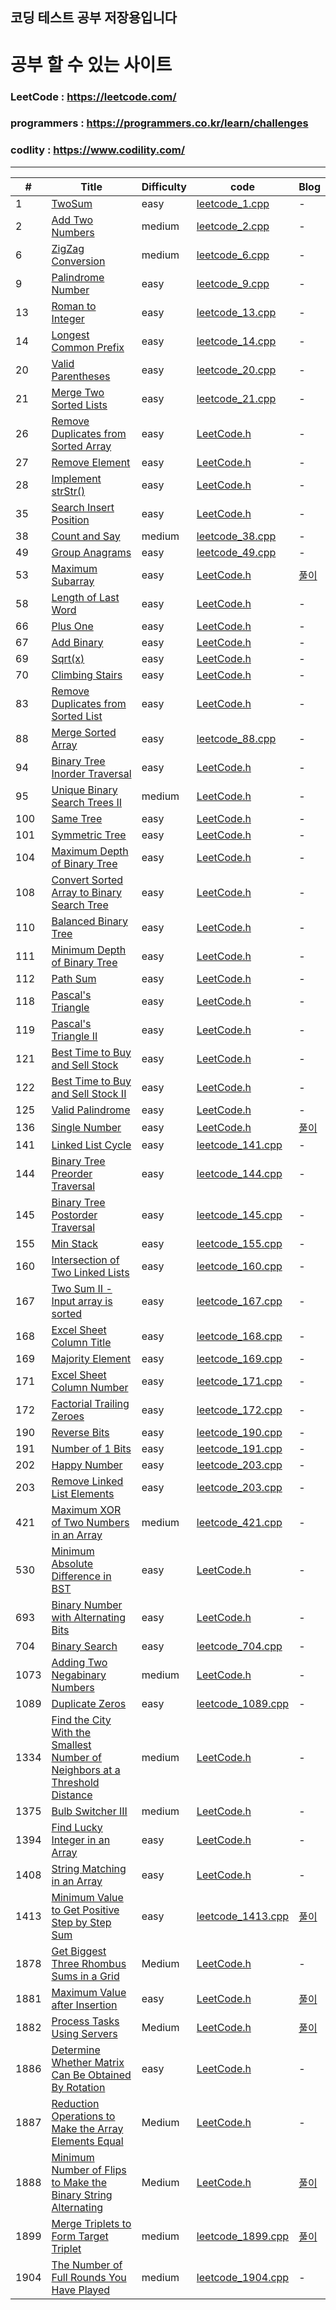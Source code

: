 ## 코딩 테스트 공부 저장용입니다

# 공부 할 수 있는 사이트

### LeetCode : https://leetcode.com/

### programmers : https://programmers.co.kr/learn/challenges

### codlity : https://www.codility.com/

---

| #    | Title                                                                                                                                                                                     | Difficulty | code                                                     | Blog                                                                                       |
|------|-------------------------------------------------------------------------------------------------------------------------------------------------------------------------------------------|------------|----------------------------------------------------------|--------------------------------------------------------------------------------------------|
| 1    | [TwoSum](https://leetcode.com/problems/two-sum/)                                                                                                                                          | easy       | [leetcode_1.cpp](LeetCode/LeetCode/leetcode_1.cpp)       | -                                                                                          |
| 2    | [Add Two Numbers](https://leetcode.com/problems/add-two-numbers)                                                                                                                          | medium     | [leetcode_2.cpp](LeetCode/LeetCode/leetcode_2.cpp)       | -                                                                                          |
| 6    | [ZigZag Conversion](https://leetcode.com/problems/zigzag-conversion/)                                                                                                                     | medium     | [leetcode_6.cpp](LeetCode/LeetCode/leetcode_6.cpp)       | -                                                                                          |
| 9    | [Palindrome Number](https://leetcode.com/problems/palindrome-number/)                                                                                                                     | easy       | [leetcode_9.cpp](LeetCode/LeetCode/leetcode_9.cpp)       | -                                                                                          |
| 13   | [Roman to Integer](https://leetcode.com/problems/roman-to-integer/)                                                                                                                       | easy       | [leetcode_13.cpp](LeetCode/LeetCode/leetcode_13.cpp)     | -                                                                                          |
| 14   | [Longest Common Prefix](https://leetcode.com/problems/longest-common-prefix/)                                                                                                             | easy       | [leetcode_14.cpp](LeetCode/LeetCode/leetcode_14.cpp)     | -                                                                                          |
| 20   | [Valid Parentheses](https://leetcode.com/problems/valid-parentheses/)                                                                                                                     | easy       | [leetcode_20.cpp](LeetCode/LeetCode/leetcode_20.cpp)     | -                                                                                          |
| 21   | [Merge Two Sorted Lists](https://leetcode.com/problems/merge-two-sorted-lists/)                                                                                                           | easy       | [leetcode_21.cpp](LeetCode/LeetCode/leetcode_21.cpp)     | -                                                                                          |
| 26   | [Remove Duplicates from Sorted Array](https://leetcode.com/problems/remove-duplicates-from-sorted-array/)                                                                                 | easy       | [LeetCode.h](LeetCode/LeetCode/LeetCode.h)               | -                                                                                          |
| 27   | [Remove Element](https://leetcode.com/problems/remove-element/)                                                                                                                           | easy       | [LeetCode.h](LeetCode/LeetCode/LeetCode.h)               | -                                                                                          |
| 28   | [Implement strStr()](https://leetcode.com/problems/implement-strstr/)                                                                                                                     | easy       | [LeetCode.h](LeetCode/LeetCode/LeetCode.h)               | -                                                                                          |
| 35   | [Search Insert Position](https://leetcode.com/problems/search-insert-position/)                                                                                                           | easy       | [LeetCode.h](LeetCode/LeetCode/LeetCode.h)               | -                                                                                          |
| 38   | [Count and Say](https://leetcode.com/problems/count-and-say/)                                                                                                                             | medium     | [leetcode_38.cpp](LeetCode/LeetCode/leetcode_38.cpp)     | -                                                                                          |
| 49   | [Group Anagrams](https://leetcode.com/problems/group-anagrams/)                                                                                                                           | easy       | [leetcode_49.cpp](LeetCode/LeetCode/leetcode_49.cpp)     | -                                                                                          |
| 53   | [Maximum Subarray](https://leetcode.com/problems/maximum-subarray/)                                                                                                                       | easy       | [LeetCode.h](LeetCode/LeetCode/LeetCode.h)               | [풀이](https://www.notion.so/Leetcode-53-1baf0dff736d45a19a9544309d904b1a)                   |
| 58   | [Length of Last Word](https://leetcode.com/problems/length-of-last-word/)                                                                                                                 | easy       | [LeetCode.h](LeetCode/LeetCode/LeetCode.h)               | -                                                                                          |
| 66   | [Plus One](https://leetcode.com/problems/plus-one/)                                                                                                                                       | easy       | [LeetCode.h](LeetCode/LeetCode/LeetCode.h)               | -                                                                                          |
| 67   | [Add Binary](https://leetcode.com/problems/add-binary/)                                                                                                                                   | easy       | [LeetCode.h](LeetCode/LeetCode/LeetCode.h)               | -                                                                                          |
| 69   | [Sqrt(x)](https://leetcode.com/problems/sqrtx/)                                                                                                                                           | easy       | [LeetCode.h](LeetCode/LeetCode/LeetCode.h)               | -                                                                                          |
| 70   | [Climbing Stairs](https://leetcode.com/problems/climbing-stairs/)                                                                                                                         | easy       | [LeetCode.h](LeetCode/LeetCode/LeetCode.h)               | -                                                                                          |
| 83   | [Remove Duplicates from Sorted List](https://leetcode.com/problems/remove-duplicates-from-sorted-list/)                                                                                   | easy       | [LeetCode.h](LeetCode/LeetCode/LeetCode.h)               | -                                                                                          |
| 88   | [Merge Sorted Array](https://leetcode.com/problems/merge-sorted-array/)                                                                                                                   | easy       | [leetcode_88.cpp](LeetCode/LeetCode/leetcode_88.cpp)     | -                                                                                          |
| 94   | [Binary Tree Inorder Traversal](https://leetcode.com/problems/binary-tree-inorder-traversal/)                                                                                             | easy       | [LeetCode.h](LeetCode/LeetCode/LeetCode.h)               | -                                                                                          |
| 95   | [Unique Binary Search Trees II](https://leetcode.com/problems/unique-binary-search-trees-ii/)                                                                                             | medium     | [LeetCode.h](LeetCode/LeetCode/LeetCode.h)               | -                                                                                          |
| 100  | [Same Tree](https://leetcode.com/problems/same-tree/)                                                                                                                                     | easy       | [LeetCode.h](LeetCode/LeetCode/LeetCode.h)               | -                                                                                          |
| 101  | [Symmetric Tree](https://leetcode.com/problems/symmetric-tree/)                                                                                                                           | easy       | [LeetCode.h](LeetCode/LeetCode/LeetCode.h)               | -                                                                                          |
| 104  | [Maximum Depth of Binary Tree](https://leetcode.com/problems/maximum-depth-of-binary-tree/)                                                                                               | easy       | [LeetCode.h](LeetCode/LeetCode/LeetCode.h)               | -                                                                                          |
| 108  | [Convert Sorted Array to Binary Search Tree](https://leetcode.com/problems/convert-sorted-array-to-binary-search-tree/)                                                                   | easy       | [LeetCode.h](LeetCode/LeetCode/LeetCode.h)               | -                                                                                          |
| 110  | [Balanced Binary Tree](https://leetcode.com/problems/balanced-binary-tree/)                                                                                                               | easy       | [LeetCode.h](LeetCode/LeetCode/LeetCode.h)               | -                                                                                          |
| 111  | [Minimum Depth of Binary Tree](https://leetcode.com/problems/minimum-depth-of-binary-tree/)                                                                                               | easy       | [LeetCode.h](LeetCode/LeetCode/LeetCode.h)               | -                                                                                          |
| 112  | [Path Sum](https://leetcode.com/problems/path-sum/)                                                                                                                                       | easy       | [LeetCode.h](LeetCode/LeetCode/LeetCode.h)               | -                                                                                          |
| 118  | [Pascal's Triangle](https://leetcode.com/problems/pascals-triangle/)                                                                                                                      | easy       | [LeetCode.h](LeetCode/LeetCode/LeetCode.h)               | -                                                                                          |
| 119  | [Pascal's Triangle II](https://leetcode.com/problems/pascals-triangle-ii/)                                                                                                                | easy       | [LeetCode.h](LeetCode/LeetCode/LeetCode.h)               | -                                                                                          |
| 121  | [Best Time to Buy and Sell Stock](https://leetcode.com/problems/best-time-to-buy-and-sell-stock/)                                                                                         | easy       | [LeetCode.h](LeetCode/LeetCode/LeetCode.h)               | -                                                                                          |
| 122  | [Best Time to Buy and Sell Stock II](https://leetcode.com/problems/best-time-to-buy-and-sell-stock-ii/)                                                                                   | easy       | [LeetCode.h](LeetCode/LeetCode/LeetCode.h)               | -                                                                                          |
| 125  | [Valid Palindrome](https://leetcode.com/problems/valid-palindrome/)                                                                                                                       | easy       | [LeetCode.h](LeetCode/LeetCode/LeetCode.h)               | -                                                                                          |
| 136  | [Single Number](https://leetcode.com/problems/single-number/)                                                                                                                             | easy       | [LeetCode.h](LeetCode/LeetCode/LeetCode.h)               | [풀이](https://www.notion.so/C-XOR-4f3e6a2ccf324a4591ea7cfdaef304b9)                         |
| 141  | [Linked List Cycle](https://leetcode.com/problems/linked-list-cycle/)                                                                                                                     | easy       | [leetcode_141.cpp](LeetCode/LeetCode/leetcode_141.cpp)   | -                                                                                          |
| 144  | [Binary Tree Preorder Traversal](https://leetcode.com/problems/binary-tree-preorder-traversal/)                                                                                           | easy       | [leetcode_144.cpp](LeetCode/LeetCode/leetcode_144.cpp)   | -                                                                                          |
| 145  | [Binary Tree Postorder Traversal](https://leetcode.com/problems/binary-tree-postorder-traversal/)                                                                                         | easy       | [leetcode_145.cpp](LeetCode/LeetCode/leetcode_145.cpp)   | -                                                                                          |
| 155  | [Min Stack](https://leetcode.com/problems/min-stack/)                                                                                                                                     | easy       | [leetcode_155.cpp](LeetCode/LeetCode/leetcode_155.cpp)   | -                                                                                          |
| 160  | [Intersection of Two Linked Lists](https://leetcode.com/problems/intersection-of-two-linked-lists/)                                                                                       | easy       | [leetcode_160.cpp](LeetCode/LeetCode/leetcode_160.cpp)   | -                                                                                          |
| 167  | [Two Sum II - Input array is sorted](https://leetcode.com/problems/two-sum-ii-input-array-is-sorted/)                                                                                     | easy       | [leetcode_167.cpp](LeetCode/LeetCode/leetcode_167.cpp)   | -                                                                                          |
| 168  | [Excel Sheet Column Title](https://leetcode.com/problems/excel-sheet-column-title/)                                                                                                       | easy       | [leetcode_168.cpp](LeetCode/LeetCode/leetcode_168.cpp)   | -                                                                                          |
| 169  | [Majority Element](https://leetcode.com/problems/majority-element/)                                                                                                                       | easy       | [leetcode_169.cpp](LeetCode/LeetCode/leetcode_169.cpp)   | -                                                                                          |
| 171  | [Excel Sheet Column Number](https://leetcode.com/problems/excel-sheet-column-number/)                                                                                                     | easy       | [leetcode_171.cpp](LeetCode/LeetCode/leetcode_171.cpp)   | -                                                                                          |
| 172  | [Factorial Trailing Zeroes](https://leetcode.com/problems/factorial-trailing-zeroes/)                                                                                                     | easy       | [leetcode_172.cpp](LeetCode/LeetCode/leetcode_172.cpp)   | -                                                                                          |
| 190  | [Reverse Bits](https://leetcode.com/problems/reverse-bits/)                                                                                                                               | easy       | [leetcode_190.cpp](LeetCode/LeetCode/leetcode_190.cpp)   | -                                                                                          |
| 191  | [Number of 1 Bits](https://leetcode.com/problems/number-of-1-bits/)                                                                                                                       | easy       | [leetcode_191.cpp](LeetCode/LeetCode/leetcode_191.cpp)   | -                                                                                          |
| 202  | [Happy Number](https://leetcode.com/problems/happy-number/)                                                                                                                               | easy       | [leetcode_203.cpp](LeetCode/LeetCode/leetcode_202.cpp)   | -                                                                                          |
| 203  | [Remove Linked List Elements](https://leetcode.com/problems/remove-linked-list-elements/)                                                                                                 | easy       | [leetcode_203.cpp](LeetCode/LeetCode/leetcode_202.cpp)   | -                                                                                          |
| 421  | [Maximum XOR of Two Numbers in an Array](https://leetcode.com/problems/maximum-xor-of-two-numbers-in-an-array/)                                                                           | medium     | [leetcode_421.cpp](LeetCode/LeetCode/leetcode_421.cpp)   | -                                                                                          |
| 530  | [Minimum Absolute Difference in BST](https://leetcode.com/problems/minimum-absolute-difference-in-bst/)                                                                                   | easy       | [LeetCode.h](LeetCode/LeetCode/LeetCode.h)               | -                                                                                          |
| 693  | [Binary Number with Alternating Bits](https://leetcode.com/problems/binary-number-with-alternating-bits/)                                                                                 | easy       | [LeetCode.h](LeetCode/LeetCode/LeetCode.h)               | -                                                                                          |
| 704  | [Binary Search](https://leetcode.com/problems/binary-search/)                                                                                                                             | easy       | [leetcode_704.cpp](LeetCode/LeetCode/leetcode_704.cpp)   | -                                                                                          |
| 1073 | [Adding Two Negabinary Numbers](https://leetcode.com/problems/adding-two-negabinary-numbers/)                                                                                             | medium     | [LeetCode.h](LeetCode/LeetCode/LeetCode.h)               | -                                                                                          |
| 1089 | [Duplicate Zeros](https://leetcode.com/problems/duplicate-zeros/)                                                                                                                         | easy       | [leetcode_1089.cpp](LeetCode/LeetCode/leetcode_1089.cpp) | -                                                                                          |
| 1334 | [Find the City With the Smallest Number of Neighbors at a Threshold Distance](https://leetcode.com/problems/find-the-city-with-the-smallest-number-of-neighbors-at-a-threshold-distance/) | medium     | [LeetCode.h](LeetCode/LeetCode/LeetCode.h)               | -                                                                                          |
| 1375 | [Bulb Switcher III](https://leetcode.com/problems/bulb-switcher-iii/)                                                                                                                     | medium     | [LeetCode.h](LeetCode/LeetCode/LeetCode.h)               | -                                                                                          |
| 1394 | [Find Lucky Integer in an Array](https://leetcode.com/problems/find-lucky-integer-in-an-array/)                                                                                           | easy       | [LeetCode.h](LeetCode/LeetCode/LeetCode.h)               | -                                                                                          |
| 1408 | [String Matching in an Array](https://leetcode.com/problems/string-matching-in-an-array/)                                                                                                 | easy       | [LeetCode.h](LeetCode/LeetCode/LeetCode.h)               | -                                                                                          |
| 1413 | [Minimum Value to Get Positive Step by Step Sum](https://leetcode.com/problems/minimum-value-to-get-positive-step-by-step-sum/)                                                           | easy       | [leetcode_1413.cpp](LeetCode/LeetCode/leetcode_1413.cpp) | [풀이](https://www.notion.so/Leetcode-1413-33e88dcdbb484babbd1ef617302d956a)                 |
| 1878 | [Get Biggest Three Rhombus Sums in a Grid](https://leetcode.com/problems/get-biggest-three-rhombus-sums-in-a-grid/)                                                                       | Medium     | [LeetCode.h](LeetCode/LeetCode/LeetCode.h)               | -                                                                                          |
| 1881 | [Maximum Value after Insertion](https://leetcode.com/problems/maximum-value-after-insertion/)                                                                                             | easy       | [LeetCode.h](LeetCode/LeetCode/LeetCode.h)               | [풀이](https://www.notion.so/Maximum-Value-after-Insertion-df38a892d28b45bf8d66a26b60842a9a) |
| 1882 | [Process Tasks Using Servers](https://leetcode.com/problems/process-tasks-using-servers/)                                                                                                 | Medium     | [LeetCode.h](LeetCode/LeetCode/LeetCode.h)               | [풀이](https://www.notion.so/Process-Tasks-Using-Servers-33467a755e2245e58295cde9f31bd2b6)   |
| 1886 | [Determine Whether Matrix Can Be Obtained By Rotation](https://leetcode.com/problems/determine-whether-matrix-can-be-obtained-by-rotation/)                                               | easy       | [LeetCode.h](LeetCode/LeetCode/LeetCode.h)               | -                                                                                          |
| 1887 | [Reduction Operations to Make the Array Elements Equal](https://leetcode.com/problems/reduction-operations-to-make-the-array-elements-equal/)                                             | Medium     | [LeetCode.h](LeetCode/LeetCode/LeetCode.h)               | -                                                                                          |
| 1888 | [Minimum Number of Flips to Make the Binary String Alternating](https://leetcode.com/problems/minimum-number-of-flips-to-make-the-binary-string-alternating/)                             | Medium     | [LeetCode.h](LeetCode/LeetCode/LeetCode.h)               | [풀이](https://www.notion.so/Sliding-window-b80560c4e56d4b5886072724b58cf756)                |
| 1899 | [Merge Triplets to Form Target Triplet](https://leetcode.com/problems/merge-triplets-to-form-target-triplet/)                                                                             | medium     | [leetcode_1899.cpp](LeetCode/LeetCode/leetcode_1899.cpp) | [풀이](https://www.notion.so/Leetcode-1899-d597bb5a9df34cefa1b85cb5979f6fe1)                 |
| 1904 | [The Number of Full Rounds You Have Played](https://leetcode.com/problems/the-number-of-full-rounds-you-have-played/)                                                                     | medium     | [leetcode_1904.cpp](LeetCode/LeetCode/leetcode_1904.cpp) | -                                                                                          |

